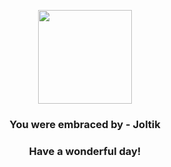 <p align="center">
    <img src="https://raw.githubusercontent.com/PokeAPI/sprites/master/sprites/pokemon/595.png" width="150" height="150">
</p>
<h3 align="center">You were embraced by - <b>Joltik</b></h3>
<h3 align="center">Have a wonderful day!</h3>
